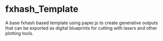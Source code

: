 # fxhash_Template
 
A base fxhash based template using paper.js to create generative outputs that can be exported as digital blueprints for cutting with lasers and other plotting tools. 